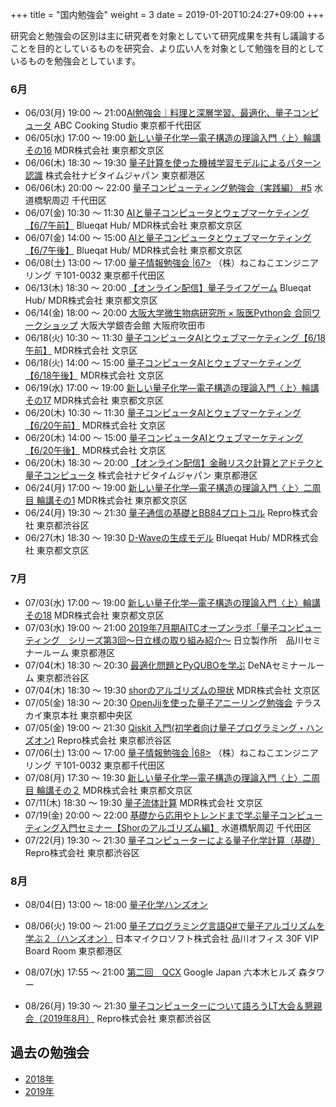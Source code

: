 +++
title = "国内勉強会"
weight = 3
date = 2019-01-20T10:24:27+09:00
+++

研究会と勉強会の区別は主に研究者を対象としていて研究成果を共有し議論することを目的としているものを研究会、より広い人を対象として勉強を目的としているものを勉強会としています。



### 6月
- 06/03(月) 19:00 〜 21:00[AI勉強会｜料理と深層学習、最適化、量子コンピュータ](https://aifashion.connpass.com/event/133058/)
  ABC Cooking Studio 東京都千代田区
- 06/05(水) 17:00 〜 19:00 [新しい量子化学―電子構造の理論入門〈上〉輪講その16](https://qnn.connpass.com/event/132517/)
  MDR株式会社  東京都文京区
- 06/06(木) 18:30 〜 19:30 [量子計算を使った機械学習モデルによるパターン認識](https://qnn.connpass.com/event/127117/)
  株式会社ナビタイムジャパン 東京都港区
- 06/06(木) 20:00 〜 22:00 [量子コンピューティング勉強会（実践編） #5](https://liberal-arts-for-tech.connpass.com/event/132794/)
  水道橋駅周辺 千代田区
- 06/07(金) 10:30 〜 11:30 [AIと量子コンピュータとウェブマーケティング【6/7午前】](https://qnn.connpass.com/event/130436/)
  Blueqat Hub/ MDR株式会社 東京都文京区
- 06/07(金) 14:00 〜 15:00 [AIと量子コンピュータとウェブマーケティング【6/7午後】](https://qnn.connpass.com/event/130437/)
  Blueqat Hub/ MDR株式会社 東京都文京区
- 06/08(土) 13:00 〜 17:00 [量子情報勉強会 |67>](https://connpass.com/event/131039/)
  （株）ねこねこエンジニアリング 〒101-0032 東京都千代田区
- 06/13(木) 18:30 〜 20:00 [【オンライン配信】量子ライフゲーム](https://qnn.connpass.com/event/127118/)
  Blueqat Hub/ MDR株式会社 東京都文京区
- 06/14(金) 18:00 〜 20:00 [大阪大学微生物病研究所 × 阪医Python会 合同ワークショップ](https://connpass.com/event/124354/)
  大阪大学銀杏会館 大阪府吹田市
- 06/18(火) 10:30 〜 11:30 [量子コンピュータAIとウェブマーケティング【6/18午前】](https://qnn.connpass.com/event/135379/)
  MDR株式会社 文京区
- 06/18(火) 14:00 〜 15:00 [量子コンピュータAIとウェブマーケティング【6/18午後】](https://qnn.connpass.com/event/135380/)
  MDR株式会社 文京区
- 06/19(水) 17:00 〜 19:00 [新しい量子化学―電子構造の理論入門〈上〉輪講その17](https://qnn.connpass.com/event/134386/)
  MDR株式会社  東京都文京区
- 06/20(木) 10:30 〜 11:30 [量子コンピュータAIとウェブマーケティング【6/20午前】](https://qnn.connpass.com/event/135381/)
  MDR株式会社 文京区
- 06/20(木) 14:00 〜 15:00 [量子コンピュータAIとウェブマーケティング【6/20午後】](https://qnn.connpass.com/event/135382/)
  MDR株式会社 文京区
- 06/20(木) 18:30 〜 20:00 [【オンライン配信】金融リスク計算とアドテクと量子コンピュータ](https://qnn.connpass.com/event/127963/)
  株式会社ナビタイムジャパン 東京都港区
- 06/24(月) 17:00 〜 19:00 [新しい量子化学―電子構造の理論入門〈上〉二周目 輪講その1](https://qnn.connpass.com/event/134305/)
  MDR株式会社  東京都文京区
- 06/24(月) 19:30 〜 21:30 [量子通信の基礎とBB84プロトコル](https://openql.connpass.com/event/134388/)
  Repro株式会社 東京都渋谷区
- 06/27(木) 18:30 〜 19:30 [D-Waveの生成モデル](https://qnn.connpass.com/event/128544/)
  Blueqat Hub/ MDR株式会社 東京都文京区


### 7月
- 07/03(水) 17:00 〜 19:00 [新しい量子化学―電子構造の理論入門〈上〉輪講その18](https://qnn.connpass.com/event/136186/)
  MDR株式会社  東京都文京区
- 07/03(水) 19:00 〜 21:00 [2019年7月期AITCオープンラボ「量子コンピューティング　シリーズ第3回～日立様の取り組み紹介～](https://aitc-openlab.connpass.com/event/133689/)
  日立製作所　品川セミナールーム 東京都港区
- 07/04(木) 18:30 〜 20:30 [最適化問題とPyQUBOを学ぶ](https://openql.connpass.com/event/131222/)
  DeNAセミナールーム 東京都渋谷区
- 07/04(木) 18:30 〜 19:30 [shorのアルゴリズムの現状](https://qnn.connpass.com/event/135646/)
  MDR株式会社 文京区
- 07/05(金) 18:30 〜 20:30 [OpenJijを使った量子アニーリング勉強会](https://j-ij.connpass.com/event/136986/)
  テラスカイ東京本社 東京都中央区
- 07/05(金) 19:00 〜 21:30 [Qiskit 入門(初学者向け量子プログラミング・ハンズオン)](https://openql.connpass.com/event/134392/)
  Repro株式会社 東京都渋谷区
- 07/06(土) 13:00 〜 17:00 [量子情報勉強会 |68>](https://connpass.com/event/135704/)
  （株）ねこねこエンジニアリング 〒101-0032 東京都千代田区
- 07/08(月) 17:30 〜 19:30 [新しい量子化学―電子構造の理論入門〈上〉二周目 輪講その２](https://qnn.connpass.com/event/137018/)
  MDR株式会社 東京都文京区
- 07/11(木) 18:30 〜 19:30 [量子流体計算](https://qnn.connpass.com/event/136992/)
  MDR株式会社 文京区
- 07/19(金) 20:00 〜 22:00 [基礎から応用やトレンドまで学ぶ量子コンピューティング入門セミナー【Shorのアルゴリズム編】](https://liberal-arts-for-tech.connpass.com/event/135613/)
  水道橋駅周辺 千代田区
- 07/22(月) 19:30 〜 21:30 [量子コンピューターによる量子化学計算（基礎）](https://openql.connpass.com/event/134405/)
  Repro株式会社 東京都渋谷区


### 8月
- 08/04(日) 13:00 〜 18:00 [量子化学ハンズオン](https://qnn.connpass.com/event/134383/)

- 08/06(火) 19:00 〜 21:00 [量子プログラミング言語Q#で量子アルゴリズムを学ぶ２（ハンズオン）](https://openql.connpass.com/event/135665/)
  日本マイクロソフト株式会社 品川オフィス 30F VIP Board Room 東京都港区
- 08/07(水) 17:55 〜 21:00 [第二回　QCX](https://qri.connpass.com/event/136126/)
  Google Japan 六本木ヒルズ 森タワー
- 08/26(月) 19:30 〜 21:30 [量子コンピューターについて語ろうLT大会＆懇親会（2019年8月）](https://openql.connpass.com/event/132321/)
  Repro株式会社 東京都渋谷区

## 過去の勉強会

- [2018年](2018/)
- [2019年](2019/)


